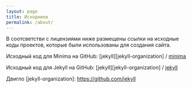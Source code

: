 ```yaml
---
layout: page
title: Исходники
permalink: /about/
---
```

В соотсветстви с лицензиями ниже размещены ссылки на исходные коды проектов, которые были использованы для создания сайта.


Исходный код для Minima на GitHub:
[jekyll][jekyll-organization] /
[minima](https://github.com/jekyll/minima)

Исходный код для  Jekyll на GitHub:
[jekyll][jekyll-organization] /
[jekyll](https://github.com/jekyll/jekyll)

Двигло
[jekyll-organization]: https://github.com/jekyll
